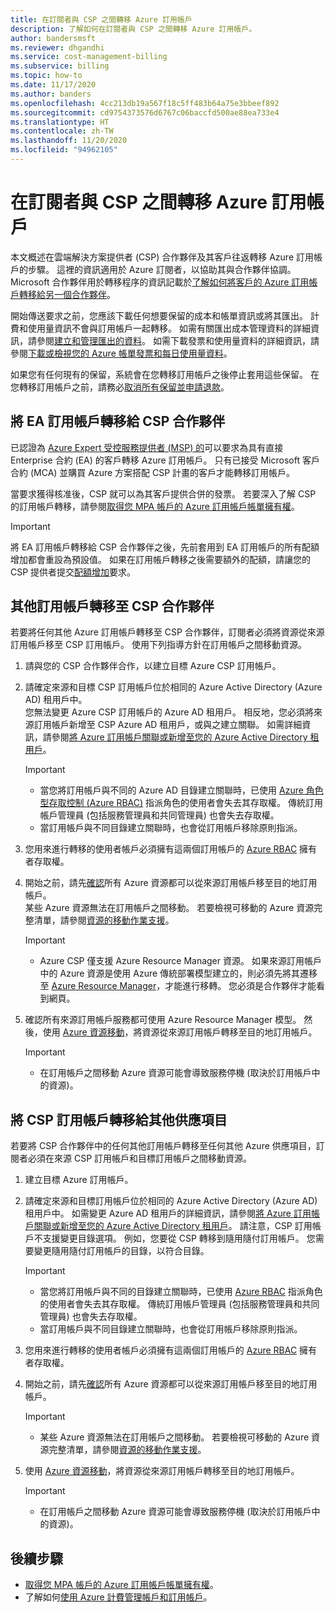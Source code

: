 ```yaml
---
title: 在訂閱者與 CSP 之間轉移 Azure 訂用帳戶
description: 了解如何在訂閱者與 CSP 之間轉移 Azure 訂用帳戶。
author: bandersmsft
ms.reviewer: dhgandhi
ms.service: cost-management-billing
ms.subservice: billing
ms.topic: how-to
ms.date: 11/17/2020
ms.author: banders
ms.openlocfilehash: 4cc213db19a567f18c5ff483b64a75e3bbeef892
ms.sourcegitcommit: cd9754373576d6767c06baccfd500ae88ea733e4
ms.translationtype: HT
ms.contentlocale: zh-TW
ms.lasthandoff: 11/20/2020
ms.locfileid: "94962105"
---
```

# <a name="transfer-azure-subscriptions-between-subscribers-and-csps"></a>在訂閱者與 CSP 之間轉移 Azure 訂用帳戶

本文概述在雲端解決方案提供者 (CSP) 合作夥伴及其客戶往返轉移 Azure 訂用帳戶的步驟。 這裡的資訊適用於 Azure 訂閱者，以協助其與合作夥伴協調。 Microsoft 合作夥伴用於轉移程序的資訊記載於[了解如何將客戶的 Azure 訂用帳戶轉移給另一個合作夥伴](/partner-center/switch-azure-subscriptions-to-a-different-partner)。

開始傳送要求之前，您應該下載任何想要保留的成本和帳單資訊或將其匯出。 計費和使用量資訊不會與訂用帳戶一起轉移。 如需有關匯出成本管理資料的詳細資訊，請參閱[建立和管理匯出的資料](../costs/tutorial-export-acm-data.md)。 如需下載發票和使用量資料的詳細資訊，請參閱[下載或檢視您的 Azure 帳單發票和每日使用量資料](download-azure-invoice-daily-usage-date.md)。

如果您有任何現有的保留，系統會在您轉移訂用帳戶之後停止套用這些保留。 在您轉移訂用帳戶之前，請務必[取消所有保留並申請退款](../reservations/exchange-and-refund-azure-reservations.md)。

## <a name="transfer-ea-subscriptions-to-a-csp-partner"></a>將 EA 訂用帳戶轉移給 CSP 合作夥伴

已認證為 [Azure Expert 受控服務提供者 (MSP) 的](https://partner.microsoft.com/membership/azure-expert-msp)可以要求為具有直接 Enterprise 合約 (EA) 的客戶轉移 Azure 訂用帳戶。 只有已接受 Microsoft 客戶合約 (MCA) 並購買 Azure 方案搭配 CSP 計畫的客戶才能轉移訂用帳戶。

當要求獲得核准後，CSP 就可以為其客戶提供合併的發票。 若要深入了解 CSP 的訂用帳戶轉移，請參閱[取得您 MPA 帳戶的 Azure 訂用帳戶帳單擁有權](mpa-request-ownership.md)。

>[!IMPORTANT]
> 將 EA 訂用帳戶轉移給 CSP 合作夥伴之後，先前套用到 EA 訂用帳戶的所有配額增加都會重設為預設值。 如果在訂用帳戶轉移之後需要額外的配額，請讓您的 CSP 提供者提交[配額增加](../../azure-portal/supportability/regional-quota-requests.md)要求。 

## <a name="other-subscription-transfers-to-a-csp-partner"></a>其他訂用帳戶轉移至 CSP 合作夥伴

若要將任何其他 Azure 訂用帳戶轉移至 CSP 合作夥伴，訂閱者必須將資源從來源訂用帳戶移至 CSP 訂用帳戶。 使用下列指導方針在訂用帳戶之間移動資源。

1. 請與您的 CSP 合作夥伴合作，以建立目標 Azure CSP 訂用帳戶。
1. 請確定來源和目標 CSP 訂用帳戶位於相同的 Azure Active Directory (Azure AD) 租用戶中。  
    您無法變更 Azure CSP 訂用帳戶的 Azure AD 租用戶。 相反地，您必須將來源訂用帳戶新增至 CSP Azure AD 租用戶，或與之建立關聯。 如需詳細資訊，請參閱[將 Azure 訂用帳戶關聯或新增至您的 Azure Active Directory 租用戶](../../active-directory/fundamentals/active-directory-how-subscriptions-associated-directory.md)。
    > [!IMPORTANT]
    > - 當您將訂用帳戶與不同的 Azure AD 目錄建立關聯時，已使用 [Azure 角色型存取控制 (Azure RBAC)](../../role-based-access-control/role-assignments-portal.md) 指派角色的使用者會失去其存取權。 傳統訂用帳戶管理員 (包括服務管理員和共同管理員) 也會失去存取權。
    > - 當訂用帳戶與不同目錄建立關聯時，也會從訂用帳戶移除原則指派。
1. 您用來進行轉移的使用者帳戶必須擁有這兩個訂用帳戶的 [Azure RBAC](add-change-subscription-administrator.md) 擁有者存取權。
1. 開始之前，請先[確認](/rest/api/resources/resources/validatemoveresources)所有 Azure 資源都可以從來源訂用帳戶移至目的地訂用帳戶。  
    某些 Azure 資源無法在訂用帳戶之間移動。 若要檢視可移動的 Azure 資源完整清單，請參閱[資源的移動作業支援](../../azure-resource-manager/management/move-support-resources.md)。
    > [!IMPORTANT]
    >  - Azure CSP 僅支援 Azure Resource Manager 資源。 如果來源訂用帳戶中的 Azure 資源是使用 Azure 傳統部署模型建立的，則必須先將其遷移至 [Azure Resource Manager](/azure/cloud-solution-provider/migration/ea-payg-to-azure-csp/ea-open-direct-asm-to-arm)，才能進行移轉。 您必須是合作夥伴才能看到網頁。

1. 確認所有來源訂用帳戶服務都可使用 Azure Resource Manager 模型。 然後，使用 [Azure 資源移動](../../azure-resource-manager/management/move-resource-group-and-subscription.md)，將資源從來源訂用帳戶轉移至目的地訂用帳戶。
    > [!IMPORTANT]
    >  - 在訂用帳戶之間移動 Azure 資源可能會導致服務停機 (取決於訂用帳戶中的資源)。

## <a name="transfer-csp-subscription-to-other-offer"></a>將 CSP 訂用帳戶轉移給其他供應項目

若要將 CSP 合作夥伴中的任何其他訂用帳戶轉移至任何其他 Azure 供應項目，訂閱者必須在來源 CSP 訂用帳戶和目標訂用帳戶之間移動資源。

1. 建立目標 Azure 訂用帳戶。
1. 請確定來源和目標訂用帳戶位於相同的 Azure Active Directory (Azure AD) 租用戶中。 如需變更 Azure AD 租用戶的詳細資訊，請參閱[將 Azure 訂用帳戶關聯或新增至您的 Azure Active Directory 租用戶](../../active-directory/fundamentals/active-directory-how-subscriptions-associated-directory.md)。
    請注意，CSP 訂用帳戶不支援變更目錄選項。 例如，您要從 CSP 轉移到隨用隨付訂用帳戶。 您需要變更隨用隨付訂用帳戶的目錄，以符合目錄。

    > [!IMPORTANT]
    >  - 當您將訂用帳戶與不同的目錄建立關聯時，已使用 [Azure RBAC](../../role-based-access-control/role-assignments-portal.md) 指派角色的使用者會失去其存取權。 傳統訂用帳戶管理員 (包括服務管理員和共同管理員) 也會失去存取權。
    >  - 當訂用帳戶與不同目錄建立關聯時，也會從訂用帳戶移除原則指派。

1. 您用來進行轉移的使用者帳戶必須擁有這兩個訂用帳戶的 [Azure RBAC](add-change-subscription-administrator.md) 擁有者存取權。
1. 開始之前，請先[確認](/rest/api/resources/resources/validatemoveresources)所有 Azure 資源都可以從來源訂用帳戶移至目的地訂用帳戶。
    > [!IMPORTANT]
    >  - 某些 Azure 資源無法在訂用帳戶之間移動。 若要檢視可移動的 Azure 資源完整清單，請參閱[資源的移動作業支援](../../azure-resource-manager/management/move-support-resources.md)。

1. 使用 [Azure 資源移動](../../azure-resource-manager/management/move-resource-group-and-subscription.md)，將資源從來源訂用帳戶轉移至目的地訂用帳戶。
    > [!IMPORTANT]
    >  - 在訂用帳戶之間移動 Azure 資源可能會導致服務停機 (取決於訂用帳戶中的資源)。

## <a name="next-steps"></a>後續步驟
- [取得您 MPA 帳戶的 Azure 訂用帳戶帳單擁有權](mpa-request-ownership.md)。
- 了解如何[使用 Azure 計費管理帳戶和訂用帳戶](../index.yml)。
